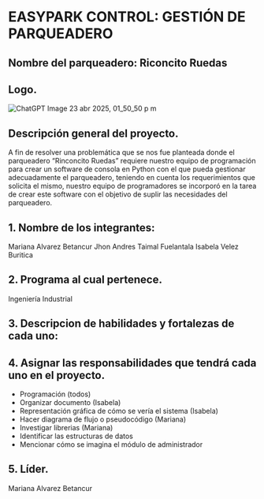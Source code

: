 # EASYPARK CONTROL: GESTIÓN DE PARQUEADERO
## Nombre del parqueadero: Riconcito Ruedas
## Logo.

![ChatGPT Image 23 abr 2025, 01_50_50 p m](https://github.com/user-attachments/assets/9c8128f6-2d8d-4c80-97ae-f29701e57e85)

## Descripción general del proyecto.                   
A fin de resolver una problemática que se nos fue planteada donde el parqueadero “Rinconcito Ruedas” requiere nuestro equipo de programación para crear un software de consola en Python con el que pueda gestionar adecuadamente el parqueadero, teniendo en cuenta los requerimientos que solicita el mismo, nuestro equipo de programadores se incorporó en la tarea de crear este software con el objetivo de suplir las necesidades del parqueadero. 
## 1. Nombre de los integrantes:
   Mariana Alvarez Betancur 
   Jhon Andres Taimal Fuelantala
   Isabela Velez Buritica

## 2. Programa al cual pertenece.
Ingeniería Industrial
## 3. Descripcion de habilidades y fortalezas de cada uno:
   
## 4. Asignar las responsabilidades que tendrá cada uno en el proyecto.         
   - Programación (todos)               
   - Organizar documento (Isabela)             
   - Representación gráfica de cómo se vería el sistema (Isabela)             
   - Hacer diagrama de flujo o pseudocódigo (Mariana)
   - Investigar librerias (Mariana)         
   - Identificar las estructuras de datos                
   - Mencionar cómo se imagina el módulo de administrador           

## 5. Líder.          
Mariana Alvarez Betancur
   
